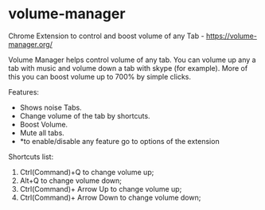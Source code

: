 # volume-manager
Chrome Extension to control and boost volume of any Tab - https://volume-manager.org/

Volume Manager helps control volume of any tab. 
You can volume up any a tab with music and volume down a tab with skype (for example).
More of this you can boost volume up to 700% by simple clicks.

Features:
- Shows noise Tabs.
- Change volume of the tab by shortcuts.
- Boost Volume.
- Mute all tabs.
- *to enable/disable any feature go to options of the extension

Shortcuts list:
1. Ctrl(Command)+Q to change volume up;
2. Alt+Q to change volume down;
3. Ctrl(Command)+ Arrow Up to change volume up;
4. Ctrl(Command)+ Arrow Down to change volume down;
